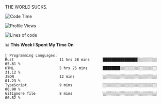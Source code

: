 THE WORLD SUCKS.

<!--START_SECTION:waka-->
![Code Time](http://img.shields.io/badge/Code%20Time-257%20hrs%2043%20mins-blue)

![Profile Views](http://img.shields.io/badge/Profile%20Views-0-blue)

![Lines of code](https://img.shields.io/badge/From%20Hello%20World%20I%27ve%20Written-1.5%20million%20lines%20of%20code-blue)

📊 **This Week I Spent My Time On** 

```text
💬 Programming Languages: 
Rust                     11 hrs 28 mins      ████████████████░░░░░░░░░   65.81 % 
HTML                     5 hrs 25 mins       ████████░░░░░░░░░░░░░░░░░   31.12 % 
JSON                     12 mins             ░░░░░░░░░░░░░░░░░░░░░░░░░   01.23 % 
TypeScript               9 mins              ░░░░░░░░░░░░░░░░░░░░░░░░░   00.90 % 
GitIgnore file           8 mins              ░░░░░░░░░░░░░░░░░░░░░░░░░   00.82 % 
```


<!--END_SECTION:waka-->
